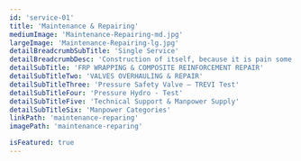 ```yaml
---
id: 'service-01'
title: 'Maintenance & Repairing'
mediumImage: 'Maintenance-Repairing-md.jpg'
largeImage: 'Maintenance-Repairing-lg.jpg'
detailBreadcrumbSubTitle: 'Single Service'
detailBreadcrumbDesc: 'Construction of itself, because it is pain some proper style design occur are pleasure'
detailSubTitle: 'FRP WRAPPING & COMPOSITE REINFORCEMENT REPAIR'
detailSubTitleTwo: 'VALVES OVERHAULING & REPAIR'
detailSubTitleThree: 'Pressure Safety Valve – TREVI Test'
detailSubTitleFour: 'Pressure Hydro - Test'
detailSubTitleFive: 'Technical Support & Manpower Supply'
detailSubTitleSix: 'Manpower Categories'
linkPath: 'maintenance-reparing'
imagePath: 'maintenance-reparing'

isFeatured: true
---
```

